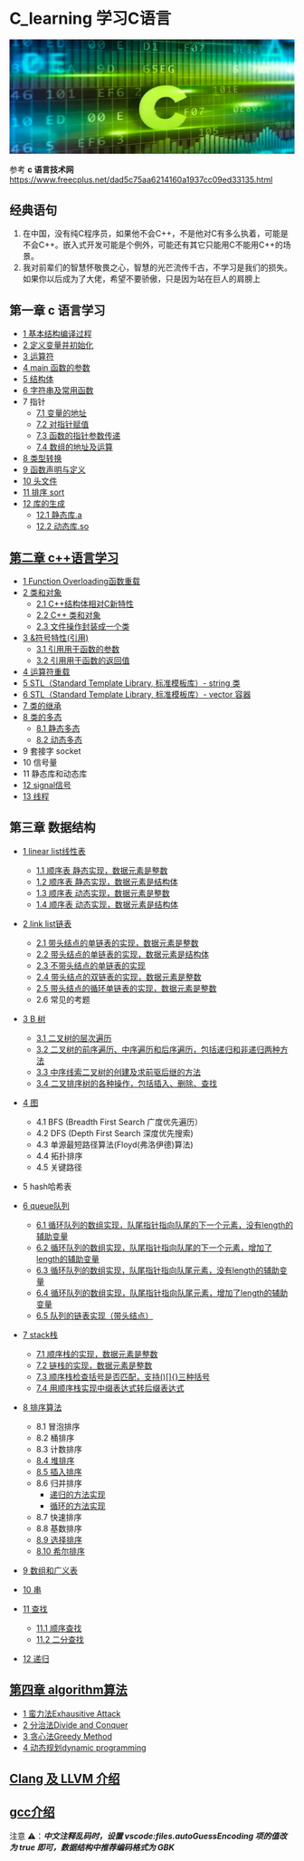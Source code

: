 # C_learning 学习C语言
![](.README_images/c_language.png)

参考 **c 语言技术网** https://www.freecplus.net/dad5c75aa6214160a1937cc09ed33135.html

## 经典语句
1. 在中国，没有纯C程序员，如果他不会C++，不是他对C有多么执着，可能是不会C++。嵌入式开发可能是个例外，可能还有其它只能用C不能用C++的场景。
2. 我对前辈们的智慧怀敬畏之心，智慧的光芒流传千古，不学习是我们的损失。如果你以后成为了大佬，希望不要骄傲，只是因为站在巨人的肩膀上


## 第一章 c 语言学习

- [1 基本结构编译过程](c_code/01_basic_structure/make_process.md)
- [2 定义变量并初始化](c_code/02_distribute_value/book2.c)
- [3 运算符](c_code/03_opration_symbol/book3.c)
- [4 main 函数的参数](c_code/04_main_args/book4.c)
- [5 结构体](c_code/05_struct/struct.md)
- [6 字符串及常用函数](c_code/06_string/string.md)
- 7 指针
    - [7.1 变量的地址](c_code/07_pointer/ptr.c)
    - [7.2 对指针赋值](c_code/07_pointer/ptr_value.c)
    - [7.3 函数的指针参数传递](c_code/07_pointer/pass_ptr.c)
    - [7.4 数组的地址及运算](c_code/07_pointer/array_ptr.c)
- [8 类型转换](c_code/08_int/transfer.c)
- [9 函数声明与定义](c_code/09_func/func.md)
- [10 头文件](c_code/10_head_files/head.md)
- [11 排序 sort](c_code/11_sort/sort.c)
- [12 库的生成](c_code/12_lib/lib.md)
    - [12.1 静态库.a](c_code/12_lib/01_static_lib/main.c)
    - [12.2 动态库.so](c_code/12_lib/02_dynamic_lib/main.c)

## [第二章 c++语言学习](c++_code/c++.md)
- [1 Function Overloading函数重载](c++_code/01_func/func_reload.md)
- [2 类和对象](c++_code/02_class_n_object/class.md)
    - [2.1 C++结构体相对C新特性](c++_code/02_class_n_object/method.cpp)
    - [2.2 C++ 类和对象](c++_code/02_class_n_object/class.cpp)
    - [2.3 文件操作封装成一个类](c++_code/02_class_n_object/class_member.cpp)
- [3 &符号特性(引用)](c++_code/03_ref/ref.md)
    - [3.1 引用用于函数的参数](c++_code/03_ref/ref.cpp)
    - [3.2 引用用于函数的返回值](c++_code/03_ref/ref_return.cpp)
- [4 运算符重载](c++_code/04_operation_reload/operator.md)
- [5 STL（Standard Template Library, 标准模板库）- string 类](c++_code/05_strings/string.md)
- [6 STL（Standard Template Library, 标准模板库）- vector 容器](c++_code/06_vector/vecor.md)
- [7 类的继承](c++_code/07_inherit/inherit.md)
- [8 类的多态](c++_code/08_polymorphism/polymorphism.md)
    - [8.1 静态多态](c++_code/08_polymorphism/static_poly.cpp)
    - [8.2 动态多态](c++_code/08_polymorphism/dynamic_poly.cpp)
- 9 套接字 socket
- 10 信号量
- 11 静态库和动态库
- [12 signal信号](c++_code/12_signal/signal.md)
- [13 线程](c++_code/13_thread/thread.md)

## 第三章 数据结构

- [1 linear list线性表](dataStructure/01_linear_list/linear_list.md)
  - [1.1 顺序表 静态实现，数据元素是整数](dataStructure/01_linear_list/seqlist1.c)
  - [1.2 顺序表 静态实现，数据元素是结构体](dataStructure/01_linear_list/seqlist2.c)
  - [1.3 顺序表 动态实现，数据元素是整数](dataStructure/01_linear_list/seqlist3.c)
  - [1.4 顺序表 动态实现，数据元素是结构体](dataStructure/01_linear_list/seqlist4.c)
- [2 link list链表](dataStructure/02_link_list/link_list.md)  
  - [2.1 带头结点的单链表的实现，数据元素是整数](dataStructure/02_link_list/linklist1.c)
  - [2.2 带头结点的单链表的实现，数据元素是结构体](dataStructure/02_link_list/linklist2.c)
  - [2.3 不带头结点的单链表的实现](dataStructure/02_link_list/linklist3.c)
  - [2.4 带头结点的双链表的实现，数据元素是整数](dataStructure/02_link_list/linklist4.c)
  - [2.5 带头结点的循环单链表的实现，数据元素是整数](dataStructure/02_link_list/linklist5.c)
  - 2.6 常见的考题


- [3 B 树](dataStructure/03_btree/btree.md)
  - [3.1 二叉树的层次遍历](dataStructure/03_btree/btree1.c)
  - [3.2 二叉树的前序遍历、中序遍历和后序遍历，包括递归和非递归两种方法](dataStructure/03_btree/btree2.c)
  - [3.3 中序线索二叉树的创建及求前驱后继的方法](dataStructure/03_btree/btree3.c)
  - [3.4 二叉排序树的各种操作，包括插入、删除、查找](dataStructure/03_btree/btree4.c)

  
- [4 图](dataStructure/04_graph/graph.md)
  - 4.1 BFS (Breadth First Search 广度优先遍历）
  - 4.2 DFS (Depth First Search 深度优先搜索)
  - 4.3 单源最短路径算法(Floyd(弗洛伊德)算法)
  - 4.4 拓扑排序
  - 4.5 关键路径
- 5 hash哈希表
  
- [6 queue队列](dataStructure/06_queue/queue.md)
  - [6.1 循环队列的数组实现，队尾指针指向队尾的下一个元素，没有length的辅助变量](dataStructure/06_queue/seqqueue1.c)
  - [6.2 循环队列的数组实现，队尾指针指向队尾的下一个元素，增加了length的辅助变量](dataStructure/06_queue/seqqueue2.c)
  - [6.3 循环队列的数组实现，队尾指针指向队尾元素，没有length的辅助变量](dataStructure/06_queue/seqqueue3.c)
  - [6.4 循环队列的数组实现，队尾指针指向队尾元素，增加了length的辅助变量](dataStructure/06_queue/seqqueue4.c)
  - [6.5 队列的链表实现（带头结点）](dataStructure/06_queue/linkqueue1.c)
  
- [7 stack栈](dataStructure/07_stack/stack.md)
  - [7.1 顺序栈的实现，数据元素是整数](dataStructure/07_stack/seqstack1.c)
  - [7.2 链栈的实现，数据元素是整数](dataStructure/07_stack/linkstack1.c)
  - [7.3 顺序栈检查括号是否匹配，支持()[]{}三种括号](dataStructure/07_stack/seqstack2.c)
  - [7.4 用顺序栈实现中缀表达式转后缀表达式](dataStructure/07_stack/seqstack3.c)
  
- [8 排序算法](dataStructure/08_sort/sort.md)
  - 8.1 冒泡排序
  - 8.2 桶排序
  - 8.3 计数排序
  - [8.4 堆排序](dataStructure/08_sort/heapsort.c)
  - [8.5 插入排序](dataStructure/08_sort/insertsort.c)
  - 8.6 归并排序
    - [递归的方法实现](dataStructure/08_sort/mergesort.c)
    - [循环的方法实现](dataStructure/08_sort/mergesort1.c)
  - 8.7 快速排序
  - 8.8 基数排序
  - [8.9 选择排序](dataStructure/08_sort/selectsort1.c)
  - [8.10 希尔排序](dataStructure/08_sort/shellsort.c)
  
- [9 数组和广义表](dataStructure/09_array/array.md)
- [10 串](dataStructure/10_string/string.md)
- [11 查找](dataStructure/11_search/search.md)
  - [11.1 顺序查找](dataStructure/11_search/seqsearch.c)
  - [11.2 二分查找](dataStructure/11_search/binsearch.c)
- [12 递归](dataStructure/12_recursive/recursive.md)
  
## [第四章 algorithm算法](algorithm/algorithm.md) 
  - [1 蛮力法Exhausitive Attack](algorithm/01_Exhaustive_Attack.md)
  - [2 分治法Divide and Conquer](algorithm/02_divide_n_conquer.md)
  - [3 贪心法Greedy Method](algorithm/03_greedy_method.md)
  - [4 动态规划dynamic programming](algorithm/dynamic_programming.md)

##  [Clang 及 LLVM 介绍](Clang.md)
##  [gcc介绍](gcc.md)

注意 ⚠️：**_中文注释乱码时，设置 vscode:files.autoGuessEncoding 项的值改为 true 即可，数据结构中推荐编码格式为 GBK_**


